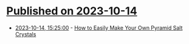 # [Published on 2023-10-14](index.md)

* [2023-10-14, 15:25:00](https://soylentnews.org/article.pl?sid=23/10/14/006210&from=rss) - [How to Easily Make Your Own Pyramid Salt Crystals](https://soylentnews.org/article.pl?sid=23/10/14/006210&from=rss)
